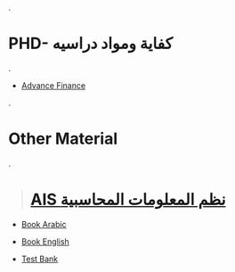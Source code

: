 
.

# PHD- كفاية ومواد دراسيه 

.


- [Advance Finance]()


.


# Other Material 

.
  
  > # [AIS نظم المعلومات المحاسبية](https://github.com/nancyalaswad90/PHD-Study-Material/blob/main/AIS%20%D9%86%D8%B8%D9%85%20%D8%A7%D9%84%D9%85%D8%B9%D9%84%D9%88%D9%85%D8%A7%D8%AA%20%D8%A7%D9%84%D9%85%D8%AD%D8%A7%D8%B3%D8%A8%D9%8A%D8%A9.md)
  
  
  - [Book Arabic]()
  
  
  - [Book English]()
  
  
  - [Test Bank ](https://github.com/nancyalaswad90/AIS/tree/main)


